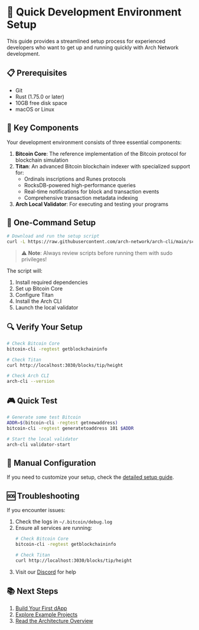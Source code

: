 # 🚄 Quick Development Environment Setup

This guide provides a streamlined setup process for experienced developers who want to get up and running quickly with Arch Network development.

## 📋 Prerequisites

- Git
- Rust (1.75.0 or later)
- 10GB free disk space
- macOS or Linux

## 🔑 Key Components

Your development environment consists of three essential components:

1. **Bitcoin Core**: The reference implementation of the Bitcoin protocol for blockchain simulation
2. **Titan**: An advanced Bitcoin blockchain indexer with specialized support for:
   - Ordinals inscriptions and Runes protocols
   - RocksDB-powered high-performance queries
   - Real-time notifications for block and transaction events
   - Comprehensive transaction metadata indexing
3. **Arch Local Validator**: For executing and testing your programs

## 🚀 One-Command Setup

```bash
# Download and run the setup script
curl -L https://raw.githubusercontent.com/arch-network/arch-cli/main/scripts/setup.sh | bash
```

> ⚠️ **Note**: Always review scripts before running them with sudo privileges!

The script will:
1. Install required dependencies
2. Set up Bitcoin Core
3. Configure Titan
4. Install the Arch CLI
5. Launch the local validator

## 🔍 Verify Your Setup

```bash
# Check Bitcoin Core
bitcoin-cli -regtest getblockchaininfo

# Check Titan
curl http://localhost:3030/blocks/tip/height

# Check Arch CLI
arch-cli --version
```

## 🎮 Quick Test

```bash
# Generate some test Bitcoin
ADDR=$(bitcoin-cli -regtest getnewaddress)
bitcoin-cli -regtest generatetoaddress 101 $ADDR

# Start the local validator
arch-cli validator-start
```

## 🔧 Manual Configuration

If you need to customize your setup, check the [detailed setup guide](bitcoin-and-titan-setup.md).

## 🆘 Troubleshooting

If you encounter issues:
1. Check the logs in `~/.bitcoin/debug.log`
2. Ensure all services are running:
   ```bash
   # Check Bitcoin Core
   bitcoin-cli -regtest getblockchaininfo
   
   # Check Titan
   curl http://localhost:3030/blocks/tip/height
   ```
3. Visit our [Discord](https://discord.gg/archnetwork) for help

## 📚 Next Steps

1. [Build Your First dApp](../guides/how-to-write-arch-program.md)
2. [Explore Example Projects](../guides/guides.md)
3. [Read the Architecture Overview](../concepts/architecture.md)
